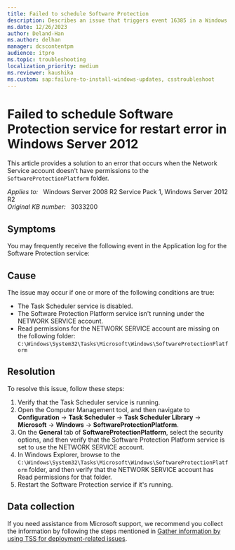 ```yaml
---
title: Failed to schedule Software Protection
description: Describes an issue that triggers event 16385 in a Windows Server 2012 environment. Occurs when the Network Service account doesn't have permissions to the SoftwareProtectionPlatform folder.
ms.date: 12/26/2023
author: Deland-Han
ms.author: delhan
manager: dcscontentpm
audience: itpro
ms.topic: troubleshooting
localization_priority: medium
ms.reviewer: kaushika
ms.custom: sap:failure-to-install-windows-updates, csstroubleshoot
---
```

# Failed to schedule Software Protection service for restart error in Windows Server 2012

This article provides a solution to an error that occurs when the Network Service account doesn't have permissions to the `SoftwareProtectionPlatform` folder.

_Applies to:_ &nbsp; Windows Server 2008 R2 Service Pack 1, Windows Server 2012 R2  
_Original KB number:_ &nbsp; 3033200

## Symptoms

You may frequently receive the following event in the Application log for the Software Protection service:

## Cause

The issue may occur if one or more of the following conditions are true:

- The Task Scheduler service is disabled.
- The Software Protection Platform service isn't running under the NETWORK SERVICE account.
- Read permissions for the NETWORK SERVICE account are missing on the following folder:
    `C:\Windows\System32\Tasks\Microsoft\Windows\SoftwareProtectionPlatform`

## Resolution

To resolve this issue, follow these steps:

1. Verify that the Task Scheduler service is running.
2. Open the Computer Management tool, and then navigate to **Configuration** -> **Task Scheduler** -> **Task Scheduler Library** -> **Microsoft** -> **Windows** -> **SoftwareProtectionPlatform**.
3. On the **General** tab of **SoftwareProtectionPlatform**, select the security options, and then verify that the Software Protection Platform service is set to use the NETWORK SERVICE account.
4. In Windows Explorer, browse to the `C:\Windows\System32\Tasks\Microsoft\Windows\SoftwareProtectionPlatform` folder, and then verify that the NETWORK SERVICE account has Read permissions for that folder.
5. Restart the Software Protection service if it's running.

## Data collection

If you need assistance from Microsoft support, we recommend you collect the information by following the steps mentioned in [Gather information by using TSS for deployment-related issues](../../windows-client/windows-troubleshooters/gather-information-using-tss-deployment.md).

